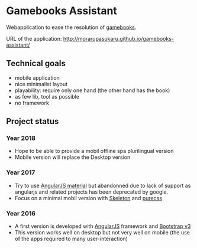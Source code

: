 # Gamebooks Assistant

Webapplication to ease the resolution of [gamebooks](https://en.wikipedia.org/wiki/Gamebook).

URL of the application: http://morarupasukaru.github.io/gamebooks-assistant/


## Technical goals
* mobile application
* nice minimalist layout
* playability: require only one hand (the other hand has the book)
* as few lib, tool as possible
* no framework


## Project status

### Year 2018
* Hope to be able to provide a mobil offline spa plurilingual version
* Mobile version will replace the Desktop version

### Year 2017
* Try to use [AngularJS material](https://material.angularjs.org/latest/) but abandonned due to lack of support as angularjs and related projects has been deprecated by google.
* Focus on a minimal mobil version with [Skeleton](http://getskeleton.com/) and [purecss](https://purecss.io/)

### Year 2016
* A first version is developed with [AngularJS](https://angularjs.org/) framework and [Bootstrap v3](https://getbootstrap.com/docs/3.3/)
* This version works well on desktop but not very well on mobile (the use of the apps required to many user-interaction)
